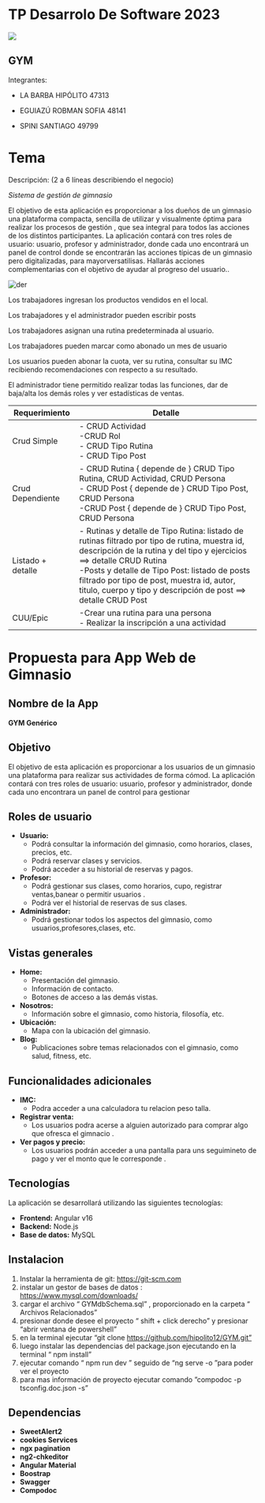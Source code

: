 # TP Desarrolo De Software 2023

**![](https://lh4.googleusercontent.com/ptjW-3iL9bTm5-C0QnpPKPrbyWRCVwPkUOvZBuJr4xk9ARJoB-mCguPI2OWRdajDE_Clo8_EcuzgCgXgnpppYL8HTSKqTSLk_Xk02xyIznusYUBmW0DocNbAnecqq-M3hW8DsDbdrfFq3C99JKxl_Qs)**

## GYM

 Integrantes:
 

 - LA BARBA HIPÓLITO 47313
   
  * EGUIAZÚ ROBMAN SOFIA 48141
   
  *  SPINI SANTIAGO 49799
  

# Tema

Descripción: (2 a 6 líneas describiendo el negocio)

*Sistema de gestión de gimnasio*

El objetivo de esta aplicación es proporcionar a los dueños de un gimnasio una plataforma compacta, sencilla de utilizar y visualmente óptima  para realizar los procesos de gestión , que sea integral para todos las acciones de los distintos participantes. La aplicación contará con tres roles de usuario: usuario, profesor y administrador, donde cada uno encontrará un panel de control donde se encontrarán las acciones típicas de un gimnasio pero digitalizadas, para mayorversatilisas. Hallarás acciones complementarias con el objetivo de ayudar al progreso del usuario..



![der](https://github.com/hipolito12/GYM/assets/84524423/ae026c6f-3e9d-4c44-a311-8ac6e1f4666a)



Los trabajadores ingresan los productos vendidos en el local.

Los trabajadores y el administrador pueden escribir posts

Los trabajadores asignan una rutina predeterminada al usuario.

Los trabajadores pueden marcar como abonado un mes de usuario

Los usuarios pueden abonar la cuota, ver su rutina, consultar su IMC recibiendo recomendaciones con respecto a su resultado.

El administrador tiene permitido realizar todas las funciones, dar de baja/alta los demás roles y ver estadísticas de ventas.

| Requerimiento  | Detalle                                                                 |
| -------------- | ----------------------------------------------------------------------- |
| Crud Simple        | - CRUD Actividad<br>-CRUD Rol<br>- CRUD Tipo Rutina<br>- CRUD Tipo Post                |
| Crud Dependiente        | -  CRUD Rutina { depende de } CRUD Tipo Rutina, CRUD Actividad, CRUD Persona<br>- CRUD Post { depende de } CRUD Tipo Post, CRUD Persona<br>-CRUD Post { depende de } CRUD Tipo Post, CRUD Persona                  |
|Listado + detalle        | - Rutinas y detalle de Tipo Rutina: listado de rutinas filtrado por tipo de rutina, muestra id, descripción de la rutina y del tipo y ejercicios ==> detalle CRUD Rutina<br>-Posts y detalle de Tipo Post: listado de posts filtrado por tipo de post, muestra id, autor, titulo, cuerpo y tipo y descripción de post ==> detalle CRUD Post<br>                     |
|CUU/Epic      | -Crear una rutina para una persona<br>- Realizar la inscripción a una actividad<br>                    |






# Propuesta para App Web de Gimnasio

## Nombre de la App

**GYM Genérico**

## Objetivo

El objetivo de esta aplicación es proporcionar a los usuarios de un gimnasio una plataforma para realizar sus actividades de forma cómod. La aplicación contará con tres roles de usuario: usuario, profesor y administrador, donde cada uno encontrara un panel de control para gestionar

## Roles de usuario

* **Usuario:**
    * Podrá consultar la información del gimnasio, como horarios, clases, precios, etc.
    * Podrá reservar clases y servicios.
    * Podrá acceder a su historial de reservas y pagos.
* **Profesor:**
    * Podrá gestionar sus clases, como horarios, cupo, registrar ventas,banear o permitir usuarios .
    * Podrá ver el historial de reservas de sus clases.
* **Administrador:**
    * Podrá gestionar todos los aspectos del gimnasio, como usuarios,profesores,clases, etc.

## Vistas generales

* **Home:**
    * Presentación del gimnasio.
    * Información de contacto.
    * Botones de acceso a las demás vistas.
* **Nosotros:**
    * Información sobre el gimnasio, como historia, filosofía, etc.
* **Ubicación:**
    * Mapa con la ubicación del gimnasio.
* **Blog:**
    * Publicaciones sobre temas relacionados con el gimnasio, como salud, fitness, etc.

## Funcionalidades adicionales

* **IMC:**
    * Podra acceder a una calculadora  tu relacion peso talla.
* **Registrar venta:**
    * Los usuarios podra acerse a alguien autorizado para comprar algo que ofresca el gimnacio .
* **Ver pagos y precio:**
    * Los usuarios podrán acceder a una pantalla para uns seguimineto de pago y ver el monto que le corresponde .

## Tecnologías

La aplicación se desarrollará utilizando las siguientes tecnologías:

* **Frontend:** Angular v16
* **Backend:** Node.js
* **Base de datos:** MySQL

## Instalacion

1. Instalar la herramienta de git:  https://git-scm.com 
2. instalar un gestor de bases de datos : https://www.mysql.com/downloads/
3. cargar el archivo “ GYMdbSchema.sql” , proporcionado en la carpeta “ Archivos Relacionados”   
4. presionar donde desee el proyecto “ shift + click derecho” y presionar “abrir ventana de powershell”
5. en la terminal ejecutar “git clone https://github.com/hipolito12/GYM.git”
6. luego instalar las dependencias  del package.json  ejecutando en la terminal “ npm install”
7. ejecutar comando “ npm run dev ” seguido de “ng serve -o ”para poder ver el proyecto
8. para mas información de proyecto ejecutar comando ”compodoc  -p tsconfig.doc.json -s”


## Dependencias

*  **SweetAlert2**
*  **cookies Services**
*  **ngx pagination**
*  **ng2-chkeditor**
*  **Angular Material**
*  **Boostrap**
*  **Swagger**
*  **Compodoc**
  
